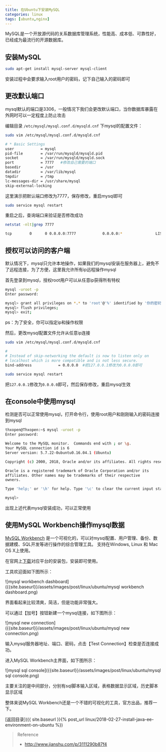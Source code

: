 ```yaml
---
title: 在Ubuntu下安装MySQL
categories: linux
tags: [ubuntu,nginx]
---
```


MySQL是一个开放源代码的关系数据库管理系统，性能高、成本低、可靠性好，已经成为最流行的开源数据库。

## 安装MySQL

```bash
sudo apt-get install mysql-server mysql-client
```

安装过程中会要求输入root用户的密码，记下自己输入的密码即可


## 更改默认端口

mysql默认的端口是3306，一般情况下我们会更改默认端口，当你数据库暴露在外网时可以一定程度上防止攻击

编辑目录 `/etc/mysql/mysql.conf.d/mysqld.cnf` 下mysql的配置文件：

```bash
sudo vim /etc/mysql/mysql.conf.d/mysqld.cnf

# * Basic Settings
user            = mysql
pid-file        = /var/run/mysqld/mysqld.pid
socket          = /var/run/mysqld/mysqld.sock
port            = 7777   #修改自己需要的端口
basedir         = /usr
datadir         = /var/lib/mysql
tmpdir          = /tmp
lc-messages-dir = /usr/share/mysql
skip-external-locking

```
这里演示把默认端口修改为7777，保存修改，重启mysql即可

```bash
sudo service mysql restart
```

重启之后，查询端口来验证是否修改成功

```bash
netstat -nlt|grep 7777

tcp        0      0 0.0.0.0:7777            0.0.0.0:*               LISTEN
```

## 授权可以访问的客户端

默认情况下，mysql只允许本地操作，如果我们的mysql安装在服务器上，避免不了远程连接，为了方便，这里我允许所有ip远程操作mysql

首先登录到mysql，授权root用户可以从任意ip获得所有特权

```bash
mysql -uroot -p
Enter password:

mysql> grant all privileges on *.* to 'root'@'%' identified by '你的密码';
mysql> flush privileges;
mysql> exit;
```

ps：为了安全，你可以指定ip和操作权限

然后，更改mysql配置文件允许从任意ip连接

```bash
sudo vim /etc/mysql/mysql.conf.d/mysqld.cnf

#
# Instead of skip-networking the default is now to listen only on
# localhost which is more compatible and is not less secure.
bind-address            = 0.0.0.0  #把127.0.0.1修改为0.0.0.0即可

sudo service mysql restart

```
把`127.0.0.1`修改为`0.0.0.0`即可，然后保存修改，重启mysql生效

## 在console中使用mysql

检测是否可以正常使用mysql，打开命令行，使用root用户和刚刚输入的密码连接到mysql

```bash
thxopen@Thxopen:~$ mysql -uroot -p
Enter password:

Welcome to the MySQL monitor.  Commands end with ; or \g.
Your MySQL connection id is 6
Server version: 5.7.22-0ubuntu0.16.04.1 (Ubuntu)

Copyright (c) 2000, 2018, Oracle and/or its affiliates. All rights reserved.

Oracle is a registered trademark of Oracle Corporation and/or its
affiliates. Other names may be trademarks of their respective
owners.

Type 'help;' or '\h' for help. Type '\c' to clear the current input statement.

mysql>

```

出现上述代表mysql安装成功，可以正常使用

## 使用MySQL Workbench操作mysql数据

[MySQL Workbench](https://www.mysql.com/products/workbench/) 是一个可视化的，可以对mysql配置、用户管理、备份、数据建模、SQL开发等进行操作的综合管理工具。
支持在Windows, Linux 和 Mac OS X上使用。

在官网上[下载](https://dev.mysql.com/downloads/workbench/)对应平台的安装包，安装即可使用。

工具欢迎面如下图所示：

![mysql workbench dashboard]({{site.baseurl}}/assets/images/post/linux/ubuntu/mysql workbench dashboard.png)

界面看起来比较清爽，简洁，但是功能非常强大。

可以通过【加号】按钮新建一个mysql连接，如下图所示：

![mysql new connection]({{site.baseurl}}/assets/images/post/linux/ubuntu/mysql new connection.png)

输入mysql服务器地址、端口、密码，点击【Test Connection】检查是否连接成功。

进入MySQL Workbench主界面，如下图所示：

![mysql sql console]({{site.baseurl}}/assets/images/post/linux/ubuntu/mysql sql console.png)

主要关注的是中间部分，分别有sql脚本输入区域，表格数据显示区域，历史脚本显示区域

整体来说MySQL Workbench还是一个不错的可视化的工具，官方出品，推荐一下。


[返回目录]({{ site.baseurl }}{% post_url linux/2018-02-27-install-java-ee-environment-on-ubuntu %})


> Reference
> - http://www.jianshu.com/p/3111290b87f4